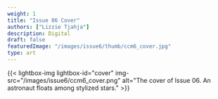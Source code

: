 ```yaml
---
weight: 1
title: "Issue 06 Cover"
authors: ["Lizzie Tjahja"]
description: Digital 
draft: false
featuredImage: "/images/issue6/thumb/ccm6_cover.jpg"
type: art
---
```


{{< lightbox-img lightbox-id="cover" img-src="/images/issue6/ccm6_cover.png" alt="The cover of Issue 06. An astronaut floats among stylized stars." >}}
